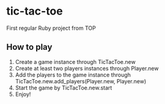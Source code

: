 # tic-tac-toe
First regular Ruby project from TOP

## How to play
1. Create a game instance through TicTacToe.new
2. Create at least two players instances through Player.new
3. Add the players to the game instance through TicTacToe.new.add_players(Player.new, Player.new)
4. Start the game by TicTacToe.new.start
5. Enjoy!
